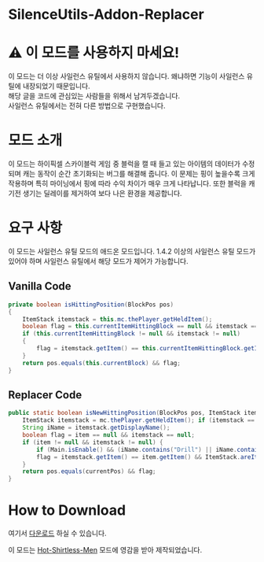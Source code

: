 # SilenceUtils-Addon-Replacer

# ⚠ 이 모드를 사용하지 마세요!
이 모드는 더 이상 사일런스 유틸에서 사용하지 않습니다. 왜냐하면 기능이 사일런스 유틸에 내장되었기 때문입니다.  
해당 글을 코드에 관심있는 사람들을 위해서 남겨두겠습니다.  
사일런스 유틸에서는 전혀 다른 방법으로 구현했습니다.  

# 모드 소개
이 모드는 하이픽셀 스카이블럭 게임 중 블럭을 캘 때 들고 있는 아이템의 데이터가 수정되며 캐는 동작이 순간 초기화되는 버그를 해결해 줍니다.
이 문제는 핑이 높을수록 크게 작용하며 특히 마이닝에서 핑에 따라 수익 차이가 매우 크게 나타납니다.
또한 블럭을 캐기전 생기는 딜레이를 제거하여 보다 나은 환경을 제공합니다.

# 요구 사항
이 모드는 사일런스 유틸 모드의 애드온 모드입니다.
1.4.2 이상의 사일런스 유틸 모드가 있어야 하며 사일런스 유틸에서 해당 모드가 제어가 가능합니다.

## Vanilla Code
```java
private boolean isHittingPosition(BlockPos pos)
{
    ItemStack itemstack = this.mc.thePlayer.getHeldItem();
    boolean flag = this.currentItemHittingBlock == null && itemstack == null;
    if (this.currentItemHittingBlock != null && itemstack != null)
    {
        flag = itemstack.getItem() == this.currentItemHittingBlock.getItem() && ItemStack.areItemStackTagsEqual(itemstack, this.currentItemHittingBlock) && (itemstack.isItemStackDamageable() || itemstack.getMetadata() == this.currentItemHittingBlock.getMetadata());
    }
    return pos.equals(this.currentBlock) && flag;
}
```

## Replacer Code
```java
public static boolean isNewHittingPosition(BlockPos pos, ItemStack item, BlockPos currentPos) {
    ItemStack itemstack = mc.thePlayer.getHeldItem(); if (itemstack == null) return false;
    String iName = itemstack.getDisplayName();
    boolean flag = item == null && itemstack == null;
    if (item != null && itemstack != null) {
        if (Main.isEnable() && (iName.contains("Drill") || iName.contains("Gemstone Gauntlet") || iName.contains("Pickonimbus"))) return pos.equals(currentPos);
        flag = itemstack.getItem() == item.getItem() && ItemStack.areItemStackTagsEqual(itemstack, item) && ( itemstack.isItemStackDamageable() || itemstack.getMetadata() == item.getMetadata() );
    }
    return pos.equals(currentPos) && flag;
}
```

# How to Download
여기서 [다운로드](https://github.com/SILENCE-SIMSOOL/SilenceUtils-Addon-Replacer/releases/download/2.1/SUAddon_Replacer-2.1.jar) 하실 수 있습니다.

이 모드는 [Hot-Shirtless-Men](https://github.com/Rekteiru/Hot-Shirtless-Men) 모드에 영감을 받아 제작되었습니다.
